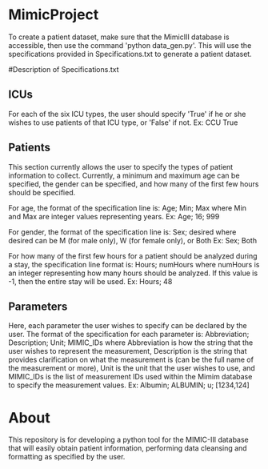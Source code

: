 # MimicProject
To create a patient dataset, make sure that the MimicIII database is accessible, then use the command 'python data_gen.py'.  This will use the specifications provided in Specifications.txt to generate a patient dataset.

#Description of Specifications.txt
## ICUs
For each of the six ICU types, the user should specify 'True' if he or she wishes to use patients of that ICU type, or 'False' if not.
Ex: CCU True

## Patients
This section currently allows the user to specify the types of patient information to collect.  Currently, a minimum and maximum age can
be specified, the gender can be specified, and how many of the first few hours should be specified.

For age, the format of the specification line is: 
Age; Min; Max
where Min and Max are integer values representing years.
Ex: Age; 16; 999

For gender, the format of the specification line is:
Sex; desired
where desired can be M (for male only), W (for female only), or Both
Ex: Sex; Both

For how many of the first few hours for a patient should be analyzed during a stay, the specification line format is:
Hours; numHours
where numHours is an integer representing how many hours should be analyzed.  If this value is -1, then the entire stay will be used.
Ex: Hours; 48

## Parameters
Here, each parameter the user wishes to specify can be declared by the user.  The format of the specification for each parameter is:
Abbreviation; Description; Unit; MIMIC_IDs
where Abbreviation is how the string that the user wishes to represent the measurement, Description is the string that provides clarification
on what the measurement is (can be the full name of the measurement or more), Unit is the unit that the user wishes to use, and MIMIC_IDs is the
list of measurement IDs used within the Mimim database to specify the measurement values.
Ex: Albumin; ALBUMIN; u; [1234,124]

# About
This repository is for developing a python tool for the MIMIC-III database that will easily obtain patient information, performing data cleansing and formatting as specified by the user.

